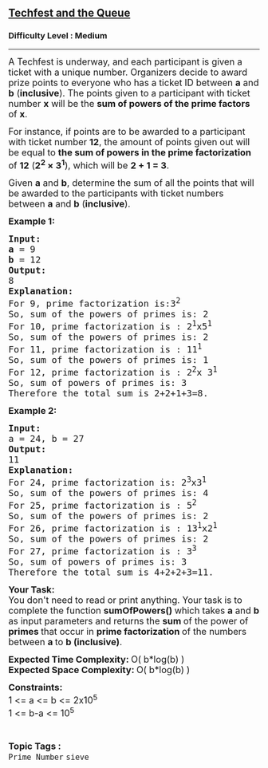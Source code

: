 <h2><a href="https://www.geeksforgeeks.org/problems/techfest-and-the-queue1044/1">Techfest and the Queue</a></h2><h3>Difficulty Level : Medium</h3><hr><div class="problems_problem_content__Xm_eO"><p><span style="font-size: 18px;">A Techfest is underway, and each participant is given a ticket with a unique number. Organizers decide to award prize points to everyone who has a ticket ID between <strong>a</strong> and <strong>b</strong> (<strong>inclusive</strong>). The points given to a participant with ticket number <strong>x</strong> will be the <strong>sum of powers of the <span class="wiseone-analysis-result wiseone-analysis-result-entity">prime factors</span> </strong>of <strong>x</strong>.</span></p>
<p><span style="font-size: 18px;">For instance, if points are to be awarded to a participant with ticket number <strong>12</strong>, the amount of points given out will be equal to <strong>the sum of powers in the <span class="wiseone-analysis-result wiseone-analysis-result-entity">prime factorization</span> </strong>of <strong>12</strong> (<strong>2<sup>2</sup> × 3<sup>1</sup></strong>), which will be <strong>2 + 1 = 3</strong>.</span></p>
<p><span style="font-size: 18px;">Given <strong>a</strong> and <strong>b</strong>, determine the sum of all the points that will be awarded to the participants with ticket numbers between <strong>a</strong> and <strong>b</strong> (<strong>inclusive</strong>).</span></p>
<p><span style="font-size: 18px;"><strong>Example 1:</strong></span></p>
<pre><span style="font-size: 18px;"><strong>Input: <br>a</strong> = 9<br><strong>b</strong> = 12
<strong>Output: <br></strong>8
<strong>Explanation: <br></strong>For 9, <span class="wiseone-analysis-result wiseone-analysis-result-entity wiseone-analysis-result-repeat">prime factorization</span> is:3<sup>2</sup> <br>So, sum of the powers of primes is: 2
For 10, <span class="wiseone-analysis-result wiseone-analysis-result-entity wiseone-analysis-result-repeat">prime factorization</span> is : 2<sup>1</sup>x5<sup>1</sup> 
So, sum of the powers of primes is: 2
For 11, <span class="wiseone-analysis-result wiseone-analysis-result-entity wiseone-analysis-result-repeat">prime factorization</span> is : 11<sup>1</sup> 
So, sum of the powers of primes is: 1
For 12, <span class="wiseone-analysis-result wiseone-analysis-result-entity wiseone-analysis-result-repeat">prime factorization</span> is : 2<sup>2</sup>x 3<sup>1</sup>&nbsp;
So, sum of powers of primes is: 3
Therefore the total sum is 2+2+1+3=8.</span>
</pre>
<p><span style="font-size: 18px;"><strong>Example 2:</strong></span></p>
<pre><span style="font-size: 18px;"><strong>Input: <br></strong>a = 24, b = 27
<strong>Output: <br></strong>11
<strong>Explanation: <br></strong>For 24, <span class="wiseone-analysis-result wiseone-analysis-result-entity wiseone-analysis-result-repeat">prime factorization</span> is: 2<sup>3</sup>x3<sup>1 <br></sup>So, sum of the powers of primes is: 4
For 25, <span class="wiseone-analysis-result wiseone-analysis-result-entity wiseone-analysis-result-repeat">prime factorization</span> is : 5<sup>2</sup> <br>So, sum of the powers of primes is: 2
For 26, <span class="wiseone-analysis-result wiseone-analysis-result-entity wiseone-analysis-result-repeat">prime factorization</span> is : 13<sup>1</sup>x2<sup>1</sup> <br>So, sum of the powers of primes is: 2
For 27, <span class="wiseone-analysis-result wiseone-analysis-result-entity wiseone-analysis-result-repeat">prime factorization</span> is : 3<sup>3</sup> &nbsp;<br>So, sum of powers of primes is: 3
Therefore the total sum is 4+2+2+3=11.</span></pre>
<p><span style="font-size: 18px;"><strong style="font-size: 18px;">Your Task:</strong><br><span style="font-size: 18px;">You don't need to read or print anything. Your task is to complete the function&nbsp;<strong>sumOfPowers</strong></span><strong style="font-size: 18px;">() </strong><span style="font-size: 18px;">which takes </span><strong style="font-size: 18px;">a</strong><span style="font-size: 18px;"> and </span><strong style="font-size: 18px;">b</strong><span style="font-size: 18px;"> as <span class="wiseone-analysis-result wiseone-analysis-result-entity">input parameters</span> and returns the </span><strong style="font-size: 18px;">sum </strong><span style="font-size: 18px;">of the power of </span><strong style="font-size: 18px;">primes </strong><span style="font-size: 18px;">that occur in </span><strong style="font-size: 18px;"><span class="wiseone-analysis-result wiseone-analysis-result-entity wiseone-analysis-result-repeat">prime factorization</span> </strong><span style="font-size: 18px;">of the numbers between </span><strong style="font-size: 18px;">a </strong><span style="font-size: 18px;">to </span><strong style="font-size: 18px;">b (inclusive)</strong><span style="font-size: 18px;">.</span></span></p>
<p><span style="font-size: 18px;"><strong>Expected <span class="wiseone-analysis-result wiseone-analysis-result-entity">Time Complexity</span>: </strong>O( b*log(b) )<br><strong>Expected <span class="wiseone-analysis-result wiseone-analysis-result-entity">Space Complexity</span>: </strong>O( b*log(b) )</span></p>
<p><span style="font-size: 18px;"><strong>Constraints:</strong><br>1 &lt;= a &lt;= b &lt;= 2x10<sup>5</sup><br>1 &lt;= b-a &lt;= 10<sup>5</sup></span></p></div><br><p><span style=font-size:18px><strong>Topic Tags : </strong><br><code>Prime Number</code>&nbsp;<code>sieve</code>&nbsp;